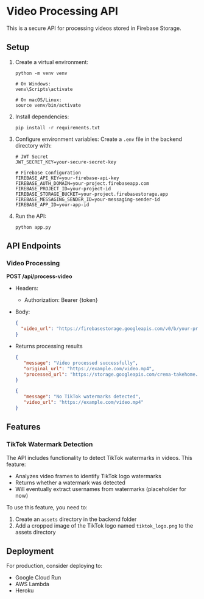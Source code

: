 # Video Processing API

This is a secure API for processing videos stored in Firebase Storage.

## Setup

1. Create a virtual environment:
   ```
   python -m venv venv
   
   # On Windows:
   venv\Scripts\activate
   
   # On macOS/Linux:
   source venv/bin/activate
   ```

2. Install dependencies:
   ```
   pip install -r requirements.txt
   ```

3. Configure environment variables:
   Create a `.env` file in the backend directory with:
   ```
   # JWT Secret
   JWT_SECRET_KEY=your-secure-secret-key
   
   # Firebase Configuration
   FIREBASE_API_KEY=your-firebase-api-key
   FIREBASE_AUTH_DOMAIN=your-project.firebaseapp.com
   FIREBASE_PROJECT_ID=your-project-id
   FIREBASE_STORAGE_BUCKET=your-project.firebasestorage.app
   FIREBASE_MESSAGING_SENDER_ID=your-messaging-sender-id
   FIREBASE_APP_ID=your-app-id
   ```

4. Run the API:
   ```
   python app.py
   ```

## API Endpoints

### Video Processing

**POST /api/process-video**
- Headers: 
  - Authorization: Bearer {token}
- Body:
  ```json
  {
    "video_url": "https://firebasestorage.googleapis.com/v0/b/your-project.appspot.com/o/videos%2Fsample.mp4?alt=media&token=your-token"
  }
  ```
- Returns processing results
   ```json
   {
      "message": "Video processed successfully",
      "original_url": "https://example.com/video.mp4",
      "processed_url": "https://storage.googleapis.com/crema-takehome.appspot.com/processed_videos/..."
   }
   ```

   ```json
   {
      "message": "No TikTok watermarks detected",
      "video_url": "https://example.com/video.mp4"
   }
   ```

## Features

### TikTok Watermark Detection

The API includes functionality to detect TikTok watermarks in videos. This feature:

- Analyzes video frames to identify TikTok logo watermarks
- Returns whether a watermark was detected
- Will eventually extract usernames from watermarks (placeholder for now)

To use this feature, you need to:

1. Create an `assets` directory in the backend folder
2. Add a cropped image of the TikTok logo named `tiktok_logo.png` to the assets directory

## Deployment

For production, consider deploying to:
- Google Cloud Run
- AWS Lambda
- Heroku 